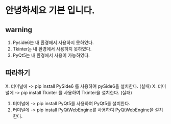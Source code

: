 # 안녕하세요 기본 입니다.

## warning
1. Pyside6는 내 환경에서 사용하지 못하였다.
2. Tkinter는 내 환경에서 사용하지 못하였다.
3. PyQt5는 내 환경에서 사용이 가능하였다. 

## 따라하기
X. 터미널에 -> pip install PySide6 를 사용하여 pySide6을 설치한다. (실패)
X. 터미널에 -> pip install Tkinter 를 사용하여 Tkinter을 설치한다. (실패)
1. 터미널에 -> pip install PyQt5를 사용하여 PyQt5를 설치한다. 
2. 터미널에 -> pip install PyQtWebEngine를 사용하여 PyQtWebEngine을 설치한다.